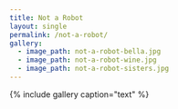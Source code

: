 ```yaml
---
title: Not a Robot
layout: single
permalink: /not-a-robot/
gallery:
  - image_path: not-a-robot-bella.jpg
  - image_path: not-a-robot-wine.jpg
  - image_path: not-a-robot-sisters.jpg
---
```


{% include gallery caption="text" %}
